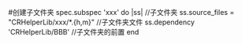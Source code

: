 
#创建子文件夹
 spec.subspec 'xxx' do |ss|         //子文件夹
   ss.source_files = "CRHelperLib/xxx/*.{h,m}"      //子文件夹文件
   ss.dependency 'CRHelperLib/BBB'         //子文件夹的前置
 end
